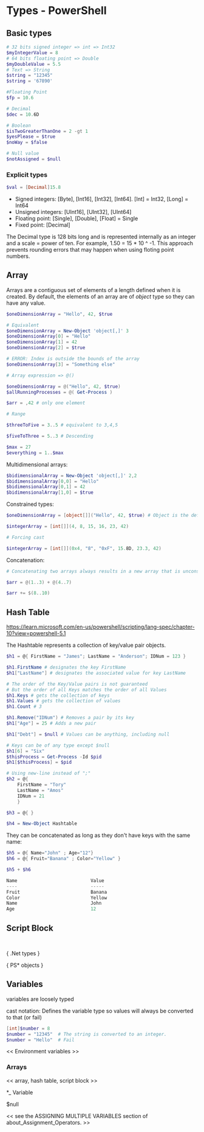 # Types - PowerShell

## Basic types

```powershell
# 32 bits signed integer => int => Int32
$myIntegerValue = 8
# 64 bits floating point => Double
$myDoubleValue = 5.5
# Text => String
$string = "12345"
$string = '67890'

#Floating Point
$fp = 10.6

# Decimal
$dec = 10.6D

# Boolean
$isTwoGreaterThanOne = 2 -gt 1
$yesPlease = $true
$noWay = $false

# Null value
$notAssigned = $null
```

### Explicit types
```powershell
$val = [Decimal]15.8
```

* Signed integers: [Byte], [Int16], [Int32], [Int64]. [Int] = Int32, [Long] = Int64
* Unsigned integers: [UInt16], [UInt32], [UInt64]
* Floating point: [Single], [Double], [Float] = Single
* Fixed point: [Decimal]

The Decimal type is 128 bits long and is represented internally as an integer and a scale = power of ten. For example, 1.50 = 15 * 10 ^ -1. This approach prevents rounding errors that may happen when using floting point numbers.


## Array

Arrays are a contiguous set of elements of a length defined when it is created. By default, the elements of an array are of _object_ type so they can have any value.

```powershell
$oneDimensionArray = "Hello", 42, $true

# Equivalent
$oneDimensionArray = New-Object 'object[,]' 3
$oneDimensionArray[0] = "Hello"
$oneDimensionArray[1] = 42
$oneDimensionArray[2] = $true

# ERROR: Index is outside the bounds of the array
$oneDimensionArray[3] = "Something else"

# Array expression => @()

$oneDimensionArray = @("Hello", 42, $true)
$allRunningProcesses = @( Get-Process )

$arr = ,42 # only one element

# Range

$threeToFive = 3..5 # equivalent to 3,4,5

$fiveToThree = 5..3 # Descending

$max = 27
$everything = 1..$max
```

Multidimensional arrays:

```powershell
$bidimensionalArray = New-Object 'object[,]' 2,2
$bidimensionalArray[0,0] = "Hello"
$bidimensionalArray[0,1] = 42
$bidimensionalArray[1,0] = $true
```

Constrained types:

```powershell
$oneDimensionArray = [object[]]("Hello", 42, $true) # Object is the default type

$integerArray = [int[]](4, 8, 15, 16, 23, 42)

# Forcing cast

$integerArray = [int[]](0x4, "8", "0xF", 15.8D, 23.3, 42)

```

Concatenation:

```powershell
# Concatenating two arrays always results in a new array that is unconstrained even if both arrays are constrained by the same type

$arr = @(1..3) + @(4..7)

$arr += $(8..10)
```

## Hash Table

https://learn.microsoft.com/en-us/powershell/scripting/lang-spec/chapter-10?view=powershell-5.1

The Hashtable represents a collection of key/value pair objects.

```powershell
$h1 = @{ FirstName = "James"; LastName = "Anderson"; IDNum = 123 }

$h1.FirstName # designates the key FirstName
$h1["LastName"] # designates the associated value for key LastName

# The order of the Key/Value pairs is not guaranteed
# But the order of all Keys matches the order of all Values
$h1.Keys # gets the collection of keys
$h1.Values # gets the collection of values
$h1.Count # 3

$h1.Remove("IDNum") # Removes a pair by its key
$h1["Age"] = 25 # Adds a new pair

$h1["Debt"] = $null # Values can be anything, including null

# Keys can be of any type except $null
$h1[6] = "Six" 
$thisProcess = Get-Process -Id $pid
$h1[$thisProcess] = $pid

# Using new-line instead of ";"
$h2 = @{ 
    FirstName = "Tory"
    LastName = "Amos"
    IDNum = 21 
    }

$h3 = @{ }

$h4 = New-Object Hashtable

```
They can be concatenated as long as they don't have keys with the same name:

```powershell
$h5 = @{ Name="John" ; Age="12"}
$h6 = @{ Fruit="Banana" ; Color="Yellow" }

$h5 + $h6

Name                           Value
----                           -----
Fruit                          Banana
Color                          Yellow
Name                           John
Age                            12
```
    
## Script Block

```powershell

```

```powershell

```



{ .Net types }

{ PS* objects }

## Variables

variables are loosely typed

cast notation: Defines the variable type so values will always be converted to that (or fail)


``` PowerShell
[int]$number = 8
$number = "12345"  # The string is converted to an integer.
$number = "Hello"  # Fail
```

<< Environment variables >>


### Arrays

<< array, hash table, script block >>

*_ Variable

$null

<< see the ASSIGNING MULTIPLE VARIABLES section
of about_Assignment_Operators. >>

